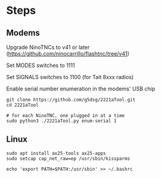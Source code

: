 # Steps

## Modems

Upgrade NinoTNCs to v41 or later (https://github.com/ninocarrillo/flashtnc/tree/v41)

Set MODES switches to 1111

Set SIGNALS switches to 1100 (for Tait 8xxx radios)

Enable serial number enumeration in the modems' USB chip

```
git clone https://github.com/g5dsg/2221aTool.git
cd 2221aTool

# for each NinoTNC, one plugged in at a time
sudo python3 ./2221aTool.py enum-serial 1
```

## Linux

```
sudo apt install ax25-tools ax25-apps
sudo setcap cap_net_raw=ep /usr/sbin/kissparms

echo 'export PATH=$PATH:/usr/sbin' >> ~/.bashrc
```

